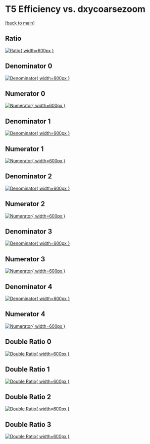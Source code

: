 # T5 Efficiency vs. dxycoarsezoom

[[back to main](./)]



## Ratio

[![Ratio](../mtv/var/T5_xtr_321_-1_eff_dxycoarsezoom.png){ width=600px }](../mtv/var/T5_xtr_321_-1_eff_dxycoarsezoom.pdf)

## Denominator 0

[![Denominator](../mtv/den/T5_xtr_321_-1_eff_dxycoarsezoom_den0.png){ width=600px }](../mtv/den/T5_xtr_321_-1_eff_dxycoarsezoom_den0.pdf)

## Numerator 0

[![Numerator](../mtv/num/T5_xtr_321_-1_eff_dxycoarsezoom_num0.png){ width=600px }](../mtv/num/T5_xtr_321_-1_eff_dxycoarsezoom_num0.pdf)

## Denominator 1

[![Denominator](../mtv/den/T5_xtr_321_-1_eff_dxycoarsezoom_den1.png){ width=600px }](../mtv/den/T5_xtr_321_-1_eff_dxycoarsezoom_den1.pdf)

## Numerator 1

[![Numerator](../mtv/num/T5_xtr_321_-1_eff_dxycoarsezoom_num1.png){ width=600px }](../mtv/num/T5_xtr_321_-1_eff_dxycoarsezoom_num1.pdf)

## Denominator 2

[![Denominator](../mtv/den/T5_xtr_321_-1_eff_dxycoarsezoom_den2.png){ width=600px }](../mtv/den/T5_xtr_321_-1_eff_dxycoarsezoom_den2.pdf)

## Numerator 2

[![Numerator](../mtv/num/T5_xtr_321_-1_eff_dxycoarsezoom_num2.png){ width=600px }](../mtv/num/T5_xtr_321_-1_eff_dxycoarsezoom_num2.pdf)

## Denominator 3

[![Denominator](../mtv/den/T5_xtr_321_-1_eff_dxycoarsezoom_den3.png){ width=600px }](../mtv/den/T5_xtr_321_-1_eff_dxycoarsezoom_den3.pdf)

## Numerator 3

[![Numerator](../mtv/num/T5_xtr_321_-1_eff_dxycoarsezoom_num3.png){ width=600px }](../mtv/num/T5_xtr_321_-1_eff_dxycoarsezoom_num3.pdf)

## Denominator 4

[![Denominator](../mtv/den/T5_xtr_321_-1_eff_dxycoarsezoom_den4.png){ width=600px }](../mtv/den/T5_xtr_321_-1_eff_dxycoarsezoom_den4.pdf)

## Numerator 4

[![Numerator](../mtv/num/T5_xtr_321_-1_eff_dxycoarsezoom_num4.png){ width=600px }](../mtv/num/T5_xtr_321_-1_eff_dxycoarsezoom_num4.pdf)

## Double Ratio 0

[![Double Ratio](../mtv/ratio/T5_xtr_321_-1_eff_dxycoarsezoom_ratio0.png){ width=600px }](../mtv/ratio/T5_xtr_321_-1_eff_dxycoarsezoom_ratio0.pdf)

## Double Ratio 1

[![Double Ratio](../mtv/ratio/T5_xtr_321_-1_eff_dxycoarsezoom_ratio1.png){ width=600px }](../mtv/ratio/T5_xtr_321_-1_eff_dxycoarsezoom_ratio1.pdf)

## Double Ratio 2

[![Double Ratio](../mtv/ratio/T5_xtr_321_-1_eff_dxycoarsezoom_ratio2.png){ width=600px }](../mtv/ratio/T5_xtr_321_-1_eff_dxycoarsezoom_ratio2.pdf)

## Double Ratio 3

[![Double Ratio](../mtv/ratio/T5_xtr_321_-1_eff_dxycoarsezoom_ratio3.png){ width=600px }](../mtv/ratio/T5_xtr_321_-1_eff_dxycoarsezoom_ratio3.pdf)


